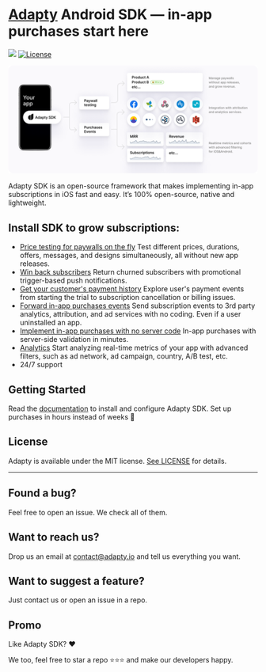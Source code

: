 # [Adapty](https://adapty.io/?utm_source=github&utm_medium=content&utm_campaign=AdaptySDK-Android) Android SDK — in-app purchases start here

[![](https://jitpack.io/v/adaptyteam/AdaptySDK-Android.svg)](http://bit.ly/3s0Bu3r)
[![License](https://img.shields.io/badge/license-MIT-brightgreen.svg)](https://github.com/adaptyteam/AdaptySDK-Android/blob/master/LICENSE)

![Adapty: CRM for mobile apps with subscriptions](/adapty-schema.png)

Adapty SDK is an open-source framework that makes implementing in-app subscriptions in iOS fast and easy. It’s 100% open-source, native and lightweight.

## Install SDK to grow subscriptions:

- [Price testing for paywalls on the fly](https://doc.adapty.io/docs/ab-test?utm_source=github&utm_medium=content&utm_campaign=AdaptySDK-Android)
Test different prices, durations, offers, messages, and designs simultaneously, all without new app releases.
- [Win back subscribers](https://doc.adapty.io/docs/promo-campaigns?utm_source=github&utm_medium=content&utm_campaign=AdaptySDK-Android)
Return churned subscribers with promotional trigger-based push notifications.
- [Get your customer's payment history](https://doc.adapty.io/docs/profiles-crm?utm_source=github&utm_medium=content&utm_campaign=AdaptySDK-Android)
Explore user's payment events from starting the trial to subscription cancellation or billing issues.
- [Forward in-app purchases events](https://doc.adapty.io/docs/events?utm_source=github&utm_medium=content&utm_campaign=AdaptySDK-Android)
Send subscription events to 3rd party analytics, attribution, and ad services with no coding. Even if a user uninstalled an app.
- [Implement in-app purchases with no server code](https://doc.adapty.io/docs/android-sdk-configuration?utm_source=github&utm_medium=content&utm_campaign=AdaptySDK-iOS)
In-app purchases with server-side validation in minutes.
- [Analytics](https://doc.adapty.io/docs/analytics-charts?utm_source=github&utm_medium=content&utm_campaign=AdaptySDK-Android)
Start analyzing real-time metrics of your app with advanced filters, such as ad network, ad campaign, country, A/B test, etc.
- 24/7 support

## Getting Started

Read the [documentation](https://doc.adapty.io/docs/android-sdk-installation?utm_source=github&utm_medium=content&utm_campaign=AdaptySDK-Android) to install and configure Adapty SDK. Set up purchases in hours instead of weeks :rocket:

## License

Adapty is available under the MIT license. [See LICENSE](https://github.com/adaptyteam/AdaptySDK-Android/blob/master/LICENSE) for details.

---

## Found a bug?

Feel free to open an issue. We check all of them.

## Want to reach us?

Drop us an email at contact@adapty.io and tell us everything you want.

## Want to suggest a feature?

Just contact us or open an issue in a repo.

## Promo

Like Adapty SDK? ❤️

We too, feel free to star a repo ⭐️⭐️⭐️ and make our developers happy.

